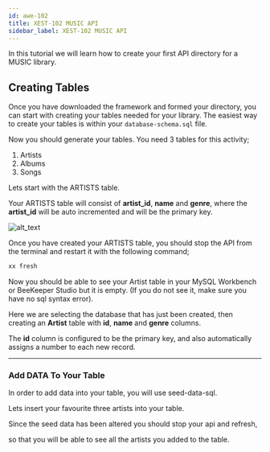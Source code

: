 ```yaml
---
id: awe-102
title: XEST-102 MUSIC API 
sidebar_label: XEST-102 MUSIC API 
---
```


In this tutorial we will learn how to create your first API directory for a MUSIC library.

## Creating Tables

Once you have downloaded the framework and formed your directory, you can start with creating your tables needed for your library.
The easiest way to create your tables is within your `database-schema.sql` file.

Now you should generate your tables. You need 3 tables for this activity;

1. Artists
2. Albums
3. Songs

Lets start with the ARTISTS table.

Your ARTISTS table will consist of **artist_id**, **name** and **genre**, where the **artist_id** will be auto incremented and will be the primary key.

![alt_text](https://minio.cypruscodes.com/beckend-new-chapter/8.png "tables")

Once you have created your ARTISTS table, you should stop the API from the terminal and restart it with the following command;

```bash
xx fresh
```


Now you should be able to see your Artist table in your MySQL Workbench or BeeKeeper Studio but it is empty. (If you do not see it, make sure you have no sql syntax error).

Here we are selecting the database that has just been created, then creating an **Artist** table with **id**, **name** and **genre** columns.

The **id** column is configured to be the primary key, and also automatically assigns a number to each new record.

---

### Add DATA To Your Table

In order to add data into your table, you will use seed-data-sql.

Lets insert your favourite three artists into your table.

Since the seed data has been altered you should stop your api and refresh,

so that you will be able to see all the artists you added to the table.